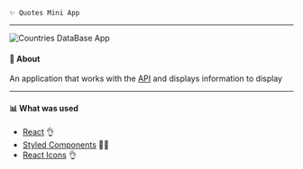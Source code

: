     ✨ Quotes Mini App
---
![Countries DataBase App](https://repository-images.githubusercontent.com/455683553/26083a11-5466-4151-b516-d406d83551ea)
#### 🧷 About
An application that works with the [API](https://api.quotable.io/) and displays information to display

---
#### 📊 What was used
- [React](https://ru.reactjs.org/) 👌
- [Styled Components](https://styled-components.com/) 💅🏾
- [React Icons](https://react-icons.github.io/react-icons) 👌
